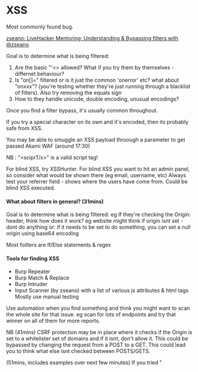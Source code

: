# XSS

Most commonly found bug.

[zseano: LiveHacker Mentoring: Understanding & Bypassing filters with @zseano](https://www.youtube.com/watch?v=jtFlbUUKL1Y)

Goal is to determine what is being filtered:
1. Are the basic "'<> allowed? What if you try them by themselves - differnet behaviour?
2. Is "on[]=" filtered or is it just the common 'onerror' etc? what about "onxxx"?
(you're testing whether they're just running through a blacklist of filters). Also try removing the equals sign
3. How to they handle unicode, double encoding, unusual encodings?

Once you find a filter bypass, it's usually common throughout.

If you try a special character on its own and it's encoded, then its probably safe from XSS.

You may be able to smuggle an XSS payload throough a parameter to get passed Akami WAF (around 17:30)

NB : "<sciprT/x>" is a valid script tag!

For blind XSS, try XSSHunter. For blind XSS you want to hit an admin panel, so consider what would be shown there (eg email, username, etc)
Always test your referrer field - shows where the users have come from. Could be blind XSS executed.

#### What about filters in general? (31mins)

Goal is to determine what is being filtered:
eg If they're checking the Origin: header, think how does it work?
eg website might think if origin isnt set - dont do anything
or: if it needs to be set to do something, you can set a null origin using base64 encoding

Most foilters are If/Else statements & regex

#### Tools for finding XSS
* Burp Repeater
* Burp Match & Replace
* Burp Intruder
* Input Scanner (by zseano) with a list of various js attributes & html tags
Mostly use manual testing

Use automation when you find something and think you might want to scan the whole site for that issue.
eg scan for lots of endpoints and try that winner on all of them for more reports.

NB (41mins) CSRF protection may be in place where it checks if the Origin is set to a whitelister set of domains
and if it isnt, don't allow it. This could be bypassed by changing the request from a POST to a GET.
This could lead you to think what else isnt checked between POSTS/GETS.

(51mins, includes examples over next few minutes)
If you tried "<script>" and it didnt work but then try "<script" and that worked, then you know the developer is filtering for
a fully formed script tag.

If everything is encoded then it just might not be vulnerable

Look for interesting endpoints. Try all the features to test.

Try inputting Hex encoded payloads - does it do anything with them or are they simply reflected back?

Try svg tag instead of img src. Try "onbeforescriptexecute"

Test for XSS everywhere then look/search for it later.
